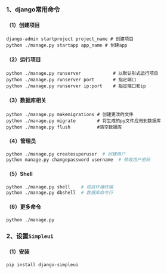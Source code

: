 ### 1、django常用命令

#### （1）创建项目

```shell
django-admin startproject project_name # 创建项目
python ./manage.py startapp app_name # 创建app
```



#### （2）运行项目

```
python ./manage.py runserver 			# 以默认形式运行项目
python ./manage.py runserver port       # 指定端口
python ./manage.py runserver ip:port    # 指定端口和ip
```



#### （3）数据库相关

```shell
python ./manage.py makemigrations # 创建更改的文件
python ./manage.py migrate        # 将生成的py文件应用到数据库
python ./manage.py flush		  #清空数据库
```



#### （4）管理员

```bash
python ./manage.py createsuperuser  # 创建用户
python manage.py changepassword username  # 修改用户密码
```



#### （5）Shell

```bash
python ./manage.py shell    # 项目环境终端
python ./manage.py dbshell  # 数据库命令行
```



#### （6）更多命令

```bash
python ./manage.py
```



### 2、设置`Simpleui`

#### （1）安装

```bash
pip install django-simpleui
```

